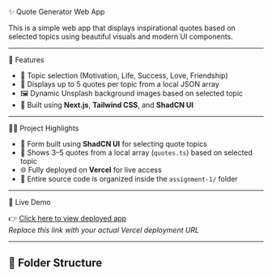 ✨ Quote Generator Web App

This is a simple web app that displays inspirational quotes based on selected topics using beautiful visuals and modern UI components.

---

🚀 Features

- 🎯 Topic selection (Motivation, Life, Success, Love, Friendship)
- 💬 Displays up to 5 quotes per topic from a local JSON array
- 🖼️ Dynamic Unsplash background images based on selected topic
- 💅 Built using **Next.js**, **Tailwind CSS**, and **ShadCN UI**

---

🧑‍💻 Project Highlights

- 🧾 Form built using **ShadCN UI** for selecting quote topics  
- 💬 Shows 3–5 quotes from a local array (`quotes.ts`) based on selected topic  
- 🌐 Fully deployed on **Vercel** for live access  
- 📁 Entire source code is organized inside the `assignment-1/` folder

---

🔗 Live Demo

👉 [Click here to view deployed app](https://your-vercel-app.vercel.app)  
_Replace this link with your actual Vercel deployment URL_

---

## 📁 Folder Structure

